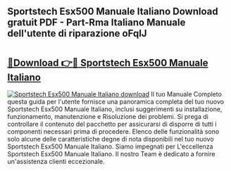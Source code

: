## Sportstech Esx500 Manuale Italiano Download gratuit PDF - Part-Rma Italiano Manuale dell'utente di riparazione oFqIJ

# <h2><a href="http://dfea089.blite.top/?on=Sportstech+Esx500+Manuale+Italiano">🔗Download 👉🔴 Sportstech Esx500 Manuale Italiano</a></h2>

[![Sportstech Esx500 Manuale Italiano download](https://i.imgur.com/lujVjoI.png)](http://dfea089.blite.top/?on=Sportstech+Esx500+Manuale+Italiano)
Il tuo Manuale Completo questa guida per l'utente fornisce una panoramica completa del tuo nuovo Sportstech Esx500 Manuale Italiano, inclusi suggerimenti su installazione, funzionamento, manutenzione e Risoluzione dei problemi. Si prega di controllare il contenuto del pacchetto per assicurarsi di disporre di tutti i componenti necessari prima di procedere. Elenco delle funzionalità sono solo alcune delle caratteristiche degne di nota disponibili nel tuo nuovo Sportstech Esx500 Manuale Italiano. Siamo impegnati per L'eccellenza Sportstech Esx500 Manuale Italiano. Il nostro Team è dedicato a fornire un'assistenza clienti eccezionale.
